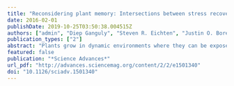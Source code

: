 ```yaml
---
title: "Reconsidering plant memory: Intersections between stress recovery, RNA turnover, and epigenetics"
date: 2016-02-01
publishDate: 2019-10-25T03:50:38.004515Z
authors: ["admin", "Diep Ganguly", "Steven R. Eichten", "Justin O. Borevitz", "Barry J. Pogson"]
publication_types: ["2"]
abstract: "Plants grow in dynamic environments where they can be exposed to a multitude of stressful factors, all of which affect their development, yield, and, ultimately, reproductive success. Plants are adept at rapidly acclimating to stressful conditions and are able to further fortify their defenses by retaining memories of stress to enable stronger or more rapid responses should an environmental perturbation recur. Indeed, one mechanism that is often evoked regarding environmental memories is epigenetics. Yet, there are relatively few examples of such memories; neither is there a clear understanding of their duration, considering the plethora of stresses in nature. We propose that this field would benefit from investigations into the processes and mechanisms enabling recovery from stress. An understanding of stress recovery could provide fresh insights into when, how, and why environmental memories are created and regulated. Stress memories may be maladaptive, hindering recovery and affecting development and potential yield. In some circumstances, it may be advantageous for plants to learn to forget. Accordingly, the recovery process entails a balancing act between resetting and memory formation. During recovery, RNA metabolism, posttranscriptional gene silencing, and RNA-directed DNA methylation have the potential to play key roles in resetting the epigenome and transcriptome and in altering memory. Exploration of this emerging area of research is becoming ever more tractable with advances in genomics, phenomics, and high-throughput sequencing methodology that will enable unprecedented profiling of high-resolution stress recovery time series experiments and sampling of large natural populations. Have plants learned to forget stress? This review proposes benefits to forgetfulness and finds key roles for RNA turnover. Have plants learned to forget stress? This review proposes benefits to forgetfulness and finds key roles for RNA turnover."
featured: false
publication: "*Science Advances*"
url_pdf: "http://advances.sciencemag.org/content/2/2/e1501340"
doi: "10.1126/sciadv.1501340"
---
```


